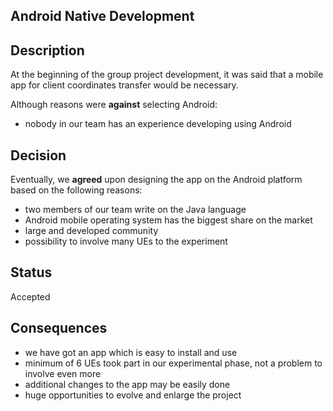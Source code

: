 ## Android Native Development

## Description

At the beginning of the group project development, it was said that a mobile app for client coordinates transfer would be necessary.

Although reasons were **against** selecting Android:

- nobody in our team has an experience developing using Android

## Decision

Eventually, we **agreed** upon designing the app on the Android platform based on the following reasons:

- two members of our team write on the Java language
- Android mobile operating system has the biggest share on the market
- large and developed community
- possibility to involve many UEs to the experiment

## Status

Accepted

## Consequences

- we have got an app which is easy to install and use
- minimum of 6 UEs took part in our experimental phase, not a problem to involve even more
- additional changes to the app may be easily done
- huge opportunities to evolve and enlarge the project
